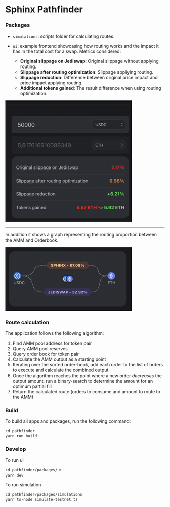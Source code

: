 # Sphinx Pathfinder

### Packages

- `simulations`: scripts folder for calculating routes.

- `ui`: example frontend showcasing how routing works and the impact it has in the total cost for a swap. Metrics considered: 
  - **Original slippage on Jediswap**: Original slippage without applying routing.
  - **Slippage after routing optimization**: Slippage appliying routing.
  - **Slippage reduction**: Difference between original price impact and price impact applying routing. 
  - **Additional tokens gained**: The result difference when using routing optimization.

<div style='float: center'>
  <img style='width: 400px' src="packages/docs/uimetrics.png"></img>
</div>

---

In addition it shows a graph representing the routing proportion between the AMM and Orderbook.

<div style='float: center'>
  <img style='width: 400px' src="packages/docs/uigraph.png"></img>
</div>

### Route calculation

The application follows the following algorithm:

1. Find AMM pool address for token pair
2. Query AMM pool reserves
3. Query order book for token pair
4. Calculate the AMM output as a starting point
5. Iterating over the sorted order-book, add each order to the list of orders to execute and calculate the combined output
6. Once the algorithm reaches the point where a new order _decreases_ the output amount, run a binary-search to determine the amount for an optimum partial fill
7. Return the calculated route (orders to consume and amount to route to the AMM)

### Build

To build all apps and packages, run the following command:

```
cd pathfinder
yarn run build
```

### Develop

To run ui

```
cd pathfinder/packages/ui
yarn dev
```

To run simulation

```
cd pathfinder/packages/simulations
yarn ts-node simulate-testnet.ts
```

